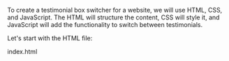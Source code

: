 To create a testimonial box switcher for a website, we will use HTML, CSS, and JavaScript. The HTML will structure the content, CSS will style it, and JavaScript will add the functionality to switch between testimonials.

Let's start with the HTML file:

index.html
